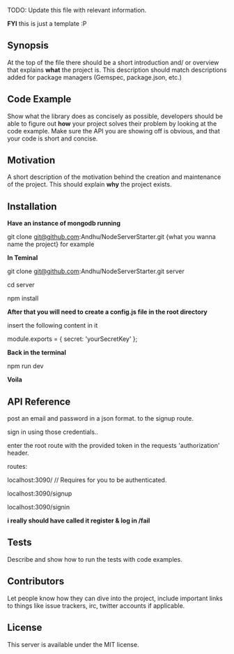 TODO: Update this file with relevant information.

**FYI** this is just a template :P

## Synopsis

At the top of the file there should be a short introduction and/ or overview that explains **what** the project is. This description should match descriptions added for package managers (Gemspec, package.json, etc.)

## Code Example

Show what the library does as concisely as possible, developers should be able to figure out **how** your project solves their problem by looking at the code example. Make sure the API you are showing off is obvious, and that your code is short and concise.

## Motivation

A short description of the motivation behind the creation and maintenance of the project. This should explain **why** the project exists.

## Installation

**Have an instance of mongodb running**

git clone git@github.com:Andhu/NodeServerStarter.git {what you wanna name the project}
for example

**In Teminal**

git clone git@github.com:Andhu/NodeServerStarter.git server

cd server

npm install

**After that you will need to create a config.js file in the root directory**

insert the following content in it

module.exports = {
  secret: 'yourSecretKey'
};

**Back in the terminal**

npm run dev

**Voila**

## API Reference

post an email and password in a json format. to the signup route. 

sign in using those credentials..

enter the root route with the provided token in the requests 'authorization' header.

routes:

localhost:3090/  // Requires for you to be authenticated.

localhost:3090/signup

localhost:3090/signin

**i really should have called it register & log in /fail** 

## Tests

Describe and show how to run the tests with code examples.

## Contributors

Let people know how they can dive into the project, include important links to things like issue trackers, irc, twitter accounts if applicable.

## License

This server is available under the MIT license.
